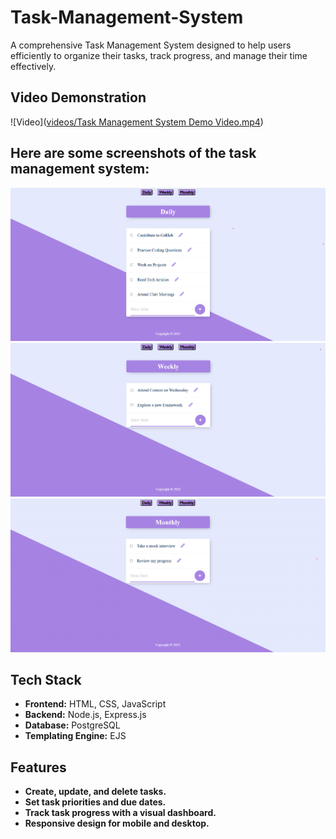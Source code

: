 # Task-Management-System

A comprehensive Task Management System designed to help users efficiently to organize their tasks, track progress, and manage their time effectively.

## Video Demonstration
![Video]([videos/Task Management System Demo Video.mp4](https://github.com/pratikdeoke/Task-Management-System/blob/main/videos/Task%20Management%20System%20Demo%20Video.mp4))

## Here are some screenshots of the task management system:
![Daily Tasks Image](https://github.com/pratikdeoke/Task-Management-System/blob/main/screenshots/homepage_a.png)
![Weekly Tasks Image](https://github.com/pratikdeoke/Task-Management-System/blob/main/screenshots/homepage_b.png)
![Monthly Tasks Image](https://github.com/pratikdeoke/Task-Management-System/blob/main/screenshots/homepage_c.png)

## Tech Stack
- **Frontend:** HTML, CSS, JavaScript
- **Backend:** Node.js, Express.js
- **Database:** PostgreSQL
- **Templating Engine:** EJS

## Features
- **Create, update, and delete tasks.**
- **Set task priorities and due dates.**
- **Track task progress with a visual dashboard.**
- **Responsive design for mobile and desktop.**
